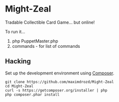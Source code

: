 Might-Zeal
==========

Tradable Collectible Card Game... but online!

To run it...

1. php PuppetMaster.php
2. commands - for list of commands

## Hacking

Set up the development environment using [Composer](http://getcomposer.org).

```
git clone https://github.com/maximdrozd/Might-Zeal
cd Might-Zeal
curl -s https://getcomposer.org/installer | php
php composer.phar install
```
